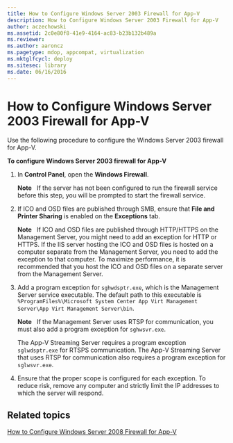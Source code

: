 ```yaml
---
title: How to Configure Windows Server 2003 Firewall for App-V
description: How to Configure Windows Server 2003 Firewall for App-V
author: aczechowski
ms.assetid: 2c0e80f8-41e9-4164-ac83-b23b132b489a
ms.reviewer:
ms.author: aaroncz
ms.pagetype: mdop, appcompat, virtualization
ms.mktglfcycl: deploy
ms.sitesec: library
ms.date: 06/16/2016
---
```



# How to Configure Windows Server 2003 Firewall for App-V


Use the following procedure to configure the Windows Server 2003 firewall for App-V.

**To configure Windows Server 2003 firewall for App-V**

1.  In **Control Panel**, open the **Windows Firewall**.

    **Note**  
    If the server has not been configured to run the firewall service before this step, you will be prompted to start the firewall service.



2.  If ICO and OSD files are published through SMB, ensure that **File and Printer Sharing** is enabled on the **Exceptions** tab.

    **Note**  
    If ICO and OSD files are published through HTTP/HTTPS on the Management Server, you might need to add an exception for HTTP or HTTPS. If the IIS server hosting the ICO and OSD files is hosted on a computer separate from the Management Server, you need to add the exception to that computer. To maximize performance, it is recommended that you host the ICO and OSD files on a separate server from the Management Server.



3.  Add a program exception for `sghwdsptr.exe`, which is the Management Server service executable. The default path to this executable is `%ProgramFiles%\Microsoft System Center App Virt Management Server\App Virt Management Server\bin`.

    **Note**  
    If the Management Server uses RTSP for communication, you must also add a program exception for `sghwsvr.exe`.

    The App-V Streaming Server requires a program exception `sglwdsptr.exe` for RTSPS communication. The App-V Streaming Server that uses RTSP for communication also requires a program exception for `sglwsvr.exe`.



4.  Ensure that the proper scope is configured for each exception. To reduce risk, remove any computer and strictly limit the IP addresses to which the server will respond.

## Related topics


[How to Configure Windows Server 2008 Firewall for App-V](how-to-configure-windows-server-2008-firewall-for-app-v.md)









